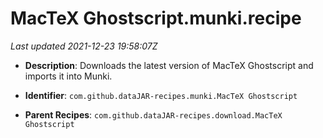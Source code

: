 # MacTeX Ghostscript.munki.recipe

_Last updated 2021-12-23 19:58:07Z_

- **Description**: Downloads the latest version of MacTeX Ghostscript and imports it into Munki.

- **Identifier**: `com.github.dataJAR-recipes.munki.MacTeX Ghostscript`

- **Parent Recipes**: `com.github.dataJAR-recipes.download.MacTeX Ghostscript`